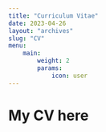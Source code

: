 ```yaml
---
title: "Curriculum Vitae"
date: 2023-04-26
layout: "archives"
slug: "CV"
menu:
    main:
        weight: 2
        params: 
            icon: user
---
```

# My CV here